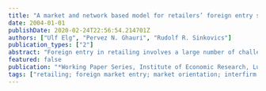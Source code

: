 ```yaml
---
title: "A market and network based model for retailers’ foreign entry strategies"
date: 2004-01-01
publishDate: 2020-02-24T22:56:54.214701Z
authors: ["Ulf Elg", "Pervez N. Ghauri", "Rudolf R. Sinkovics"]
publication_types: ["2"]
abstract: "Foreign entry in retailing involves a large number of challenges. Many have to do with building network relationships to actors on different societal levels – involving governments and international bodies as well as business partners. Another critical part is to understand the host market well enough to adapt the retail proposition in a sufficient way. This paper especially considers a retailer’s networking and market orientation activities. Networking is discussed on several levels – including international activities and specific business alliances. We also argue that market orientation has to be studied especially for each host market and not only on a corporate level."
featured: false
publication: "*Working Paper Series, Institute of Economic Research, Lund University*"
tags: ["retailing; foreign market entry; market orientation; interfirm networks; matching;"]
---
```



